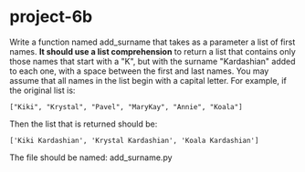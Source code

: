 # project-6b

Write a function named add_surname that takes as a parameter a list of first names.  **It should use a list comprehension** to return a list that contains only those names that start with a "K", but with the surname "Kardashian" added to each one, with a space between the first and last names.  You may assume that all names in the list begin with a capital letter.  For example, if the original list is:
```
["Kiki", "Krystal", "Pavel", "MaryKay", "Annie", "Koala"]
```
Then the list that is returned should be:
```
['Kiki Kardashian', 'Krystal Kardashian', 'Koala Kardashian']
```
The file should be named: add_surname.py
